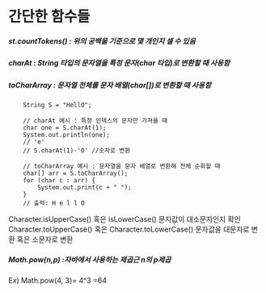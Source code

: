 # 간단한 함수들

##### st.countTokens() : 위의 공백을 기준으로 몇 개인지 셀 수 있음

##### charAt : String 타입의 문자열을 특정 문자(char 타입)로 변환할 때 사용함

##### toCharArray : 문자열 전체를 문자 배열(char[])로 변환할 때 사용함

        String S = "HellO";

        // charAt 예시 : 특정 인덱스의 문자만 가져올 때
        char one = S.charAt(1);
        System.out.println(one);
        // 'e'
        // S.charAt(1)-'0' //숫자로 변환

        // toCharArray 예시 : 문자열을 문자 배열로 변환해 전체 순회할 때
        char[] arr = S.toCharArray();
        for (char c : arr) {
            System.out.print(c + " ");
        }
        // 출력: H e l l O
Character.isUpperCase() 혹은 isLowerCase()
문자값이 대소문자인지 확인
Character.toUpperCase() 혹은 Character.toLowerCase()
문자값을 대문자로 변환 혹은 소문자로 변환

##### Math.pow(n,p) :자바에서 사용하는 제곱근 n의 p제곱
Ex) Math.pow(4, 3)= 4^3 =64